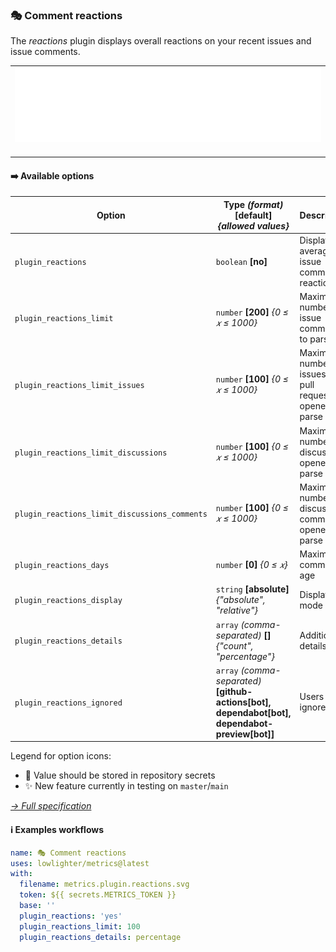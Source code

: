 ### 🎭 Comment reactions

The *reactions* plugin displays overall reactions on your recent issues and issue comments.

<table>
  <td align="center">
    <img src="https://github.com/lowlighter/lowlighter/blob/master/metrics.plugin.reactions.svg">
    <img width="900" height="1" alt="">
  </td>
</table>

#### ➡️ Available options

<!--options-->
| Option | Type *(format)* **[default]** *{allowed values}* | Description |
| ------ | -------------------------------- | ----------- |
| `plugin_reactions` | `boolean` **[no]** | Display average issue comments reactions |
| `plugin_reactions_limit` | `number` **[200]** *{0 ≤ 𝑥 ≤ 1000}* | Maximum number of issue comments to parse |
| `plugin_reactions_limit_issues` | `number` **[100]** *{0 ≤ 𝑥 ≤ 1000}* | Maximum number of issues and pull requests opened to parse |
| `plugin_reactions_limit_discussions` | `number` **[100]** *{0 ≤ 𝑥 ≤ 1000}* | Maximum number of discussions opened to parse |
| `plugin_reactions_limit_discussions_comments` | `number` **[100]** *{0 ≤ 𝑥 ≤ 1000}* | Maximum number of discussions comments opened to parse |
| `plugin_reactions_days` | `number` **[0]** *{0 ≤ 𝑥}* | Maximum comments age |
| `plugin_reactions_display` | `string` **[absolute]** *{"absolute", "relative"}* | Display mode |
| `plugin_reactions_details` | `array` *(comma-separated)* **[]** *{"count", "percentage"}* | Additional details |
| `plugin_reactions_ignored` | `array` *(comma-separated)* **[github-actions[bot], dependabot[bot], dependabot-preview[bot]]** | Users to ignore |


Legend for option icons:
* 🔐 Value should be stored in repository secrets
* ✨ New feature currently in testing on `master`/`main`
<!--/options-->

*[→ Full specification](metadata.yml)*

#### ℹ️ Examples workflows

<!--examples-->
```yaml
name: 🎭 Comment reactions
uses: lowlighter/metrics@latest
with:
  filename: metrics.plugin.reactions.svg
  token: ${{ secrets.METRICS_TOKEN }}
  base: ''
  plugin_reactions: 'yes'
  plugin_reactions_limit: 100
  plugin_reactions_details: percentage

```
<!--/examples-->